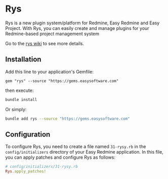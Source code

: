 # Rys 

Rys is a new plugin system/platform for Redmine, Easy Redmine and Easy Project. 
With Rys, you can easily create and manage plugins for your Redmine-based project management system

Go to the [rys wiki](https://github.com/easysoftware/rys/wiki) to see more details.

## Installation
Add this line to your application's Gemfile:

```Gemfile
gem "rys" --source "https://gems.easysoftware.com"
```
then execute:
```bash
bundle install
```
Or simply:
```bash
bundle add rys --source "https://gems.easysoftware.com"
```

## Configuration
To configure Rys, you need to create a file named `31-rysy.rb` in the `config/initializers` directory of your Easy Redmine application.
In this file, you can apply patches and configure Rys as follows:
```ruby
# config/initializers/31-rysy.rb
Rys.apply_patches!
```